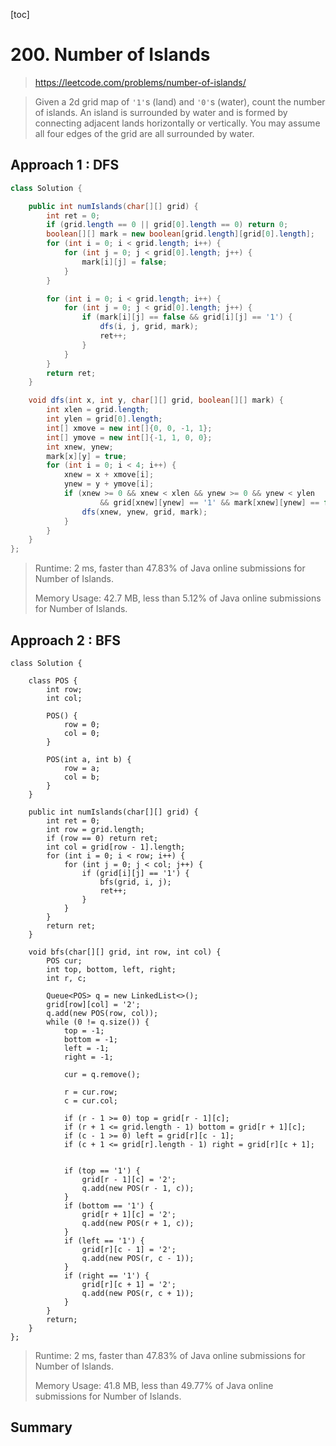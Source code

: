 [toc]

# 200. Number of Islands

> https://leetcode.com/problems/number-of-islands/

> Given a 2d grid map of `'1'`s (land) and `'0'`s (water), count the number of islands. An island is surrounded by water and is formed by connecting adjacent lands horizontally or vertically. You may assume all four edges of the grid are all surrounded by water.

## Approach 1 : DFS

```java
class Solution {

    public int numIslands(char[][] grid) {
        int ret = 0;
        if (grid.length == 0 || grid[0].length == 0) return 0;
        boolean[][] mark = new boolean[grid.length][grid[0].length];
        for (int i = 0; i < grid.length; i++) {
            for (int j = 0; j < grid[0].length; j++) {
                mark[i][j] = false;
            }
        }

        for (int i = 0; i < grid.length; i++) {
            for (int j = 0; j < grid[0].length; j++) {
                if (mark[i][j] == false && grid[i][j] == '1') {
                    dfs(i, j, grid, mark);
                    ret++;
                }
            }
        }
        return ret;
    }

    void dfs(int x, int y, char[][] grid, boolean[][] mark) {
        int xlen = grid.length;
        int ylen = grid[0].length;
        int[] xmove = new int[]{0, 0, -1, 1};
        int[] ymove = new int[]{-1, 1, 0, 0};
        int xnew, ynew;
        mark[x][y] = true;
        for (int i = 0; i < 4; i++) {
            xnew = x + xmove[i];
            ynew = y + ymove[i];
            if (xnew >= 0 && xnew < xlen && ynew >= 0 && ynew < ylen
                    && grid[xnew][ynew] == '1' && mark[xnew][ynew] == false) {
                dfs(xnew, ynew, grid, mark);
            }
        }
    }
};	
```
>Runtime: 2 ms, faster than 47.83% of Java online submissions for Number of Islands.
>
>Memory Usage: 42.7 MB, less than 5.12% of Java online submissions for Number of Islands.

## Approach 2 : BFS

```
class Solution {

    class POS {
        int row;
        int col;

        POS() {
            row = 0;
            col = 0;
        }

        POS(int a, int b) {
            row = a;
            col = b;
        }
    }

    public int numIslands(char[][] grid) {
        int ret = 0;
        int row = grid.length;
        if (row == 0) return ret;
        int col = grid[row - 1].length;
        for (int i = 0; i < row; i++) {
            for (int j = 0; j < col; j++) {
                if (grid[i][j] == '1') {
                    bfs(grid, i, j);
                    ret++;
                }
            }
        }
        return ret;
    }

    void bfs(char[][] grid, int row, int col) {
        POS cur;
        int top, bottom, left, right;
        int r, c;

        Queue<POS> q = new LinkedList<>();
        grid[row][col] = '2';
        q.add(new POS(row, col));
        while (0 != q.size()) {
            top = -1;
            bottom = -1;
            left = -1;
            right = -1;

            cur = q.remove();

            r = cur.row;
            c = cur.col;

            if (r - 1 >= 0) top = grid[r - 1][c];
            if (r + 1 <= grid.length - 1) bottom = grid[r + 1][c];
            if (c - 1 >= 0) left = grid[r][c - 1];
            if (c + 1 <= grid[r].length - 1) right = grid[r][c + 1];


            if (top == '1') {
                grid[r - 1][c] = '2';
                q.add(new POS(r - 1, c));
            }
            if (bottom == '1') {
                grid[r + 1][c] = '2';
                q.add(new POS(r + 1, c));
            }
            if (left == '1') {
                grid[r][c - 1] = '2';
                q.add(new POS(r, c - 1));
            }
            if (right == '1') {
                grid[r][c + 1] = '2';
                q.add(new POS(r, c + 1));
            }
        }
        return;
    }
};
```

> Runtime: 2 ms, faster than 47.83% of Java online submissions for Number of Islands.
>
> Memory Usage: 41.8 MB, less than 49.77% of Java online submissions for Number of Islands.

## Summary

